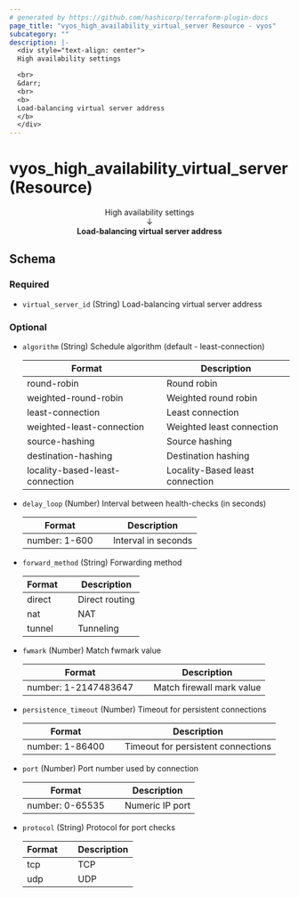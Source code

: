 ```yaml
---
# generated by https://github.com/hashicorp/terraform-plugin-docs
page_title: "vyos_high_availability_virtual_server Resource - vyos"
subcategory: ""
description: |-
  <div style="text-align: center">
  High availability settings

  <br>
  &darr;
  <br>
  <b>
  Load-balancing virtual server address
  </b>
  </div>
---
```


# vyos_high_availability_virtual_server (Resource)

<div style="text-align: center">
High availability settings

<br>
&darr;
<br>
<b>
Load-balancing virtual server address
</b>
</div>



<!-- schema generated by tfplugindocs -->
## Schema

### Required

- `virtual_server_id` (String) Load-balancing virtual server address

### Optional

- `algorithm` (String) Schedule algorithm (default - least-connection)

    |  Format &emsp; | Description  |
    |----------|---------------|
    |  round-robin  &emsp; |  Round robin  |
    |  weighted-round-robin  &emsp; |  Weighted round robin  |
    |  least-connection  &emsp; |  Least connection  |
    |  weighted-least-connection  &emsp; |  Weighted least connection  |
    |  source-hashing  &emsp; |  Source hashing  |
    |  destination-hashing  &emsp; |  Destination hashing  |
    |  locality-based-least-connection  &emsp; |  Locality-Based least connection  |
- `delay_loop` (Number) Interval between health-checks (in seconds)

    |  Format &emsp; | Description  |
    |----------|---------------|
    |  number: 1-600  &emsp; |  Interval in seconds  |
- `forward_method` (String) Forwarding method

    |  Format &emsp; | Description  |
    |----------|---------------|
    |  direct  &emsp; |  Direct routing  |
    |  nat  &emsp; |  NAT  |
    |  tunnel  &emsp; |  Tunneling  |
- `fwmark` (Number) Match fwmark value

    |  Format &emsp; | Description  |
    |----------|---------------|
    |  number: 1-2147483647  &emsp; |  Match firewall mark value  |
- `persistence_timeout` (Number) Timeout for persistent connections

    |  Format &emsp; | Description  |
    |----------|---------------|
    |  number: 1-86400  &emsp; |  Timeout for persistent connections  |
- `port` (Number) Port number used by connection

    |  Format &emsp; | Description  |
    |----------|---------------|
    |  number: 0-65535  &emsp; |  Numeric IP port  |
- `protocol` (String) Protocol for port checks

    |  Format &emsp; | Description  |
    |----------|---------------|
    |  tcp  &emsp; |  TCP  |
    |  udp  &emsp; |  UDP  |
